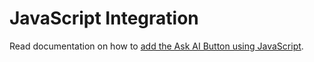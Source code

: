 # JavaScript Integration

Read documentation on how to [add the Ask AI Button using JavaScript](https://ask-ai-button.io/docs/integrations/javascript).